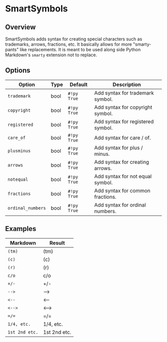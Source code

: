 # SmartSymbols

## Overview

SmartSymbols adds syntax for creating special characters such as trademarks, arrows, fractions, etc.  It basically allows for more "smarty-pants" like replacements.  It is meant to be used along side Python Markdown's `smarty` extension not to replace.

## Options

Option            | Type | Default     | Description
----------------- | ---- | ----------- |------------
`trademark`       | bool | `#!py True` | Add syntax for trademark symbol.
`copyright`       | bool | `#!py True` | Add syntax for copyright symbol.
`registered`      | bool | `#!py True` | Add syntax for registered symbol.
`care_of`         | bool | `#!py True` | Add syntax for care / of.
`plusminus`       | bool | `#!py True` | Add syntax for plus / minus.
`arrows`          | bool | `#!py True` | Add syntax for creating arrows.
`notequal`        | bool | `#!py True` | Add syntax for not equal symbol.
`fractions`       | bool | `#!py True` | Add syntax for common fractions.
`ordinal_numbers` | bool | `#!py True` | Add syntax for ordinal numbers.

## Examples

Markdown       | Result
-------------- |--------
`(tm)`         | (tm)
`(c)`          | (c)
`(r)`          | (r)
`c/o`          | c/o
`+/-`          | +/-
`-->`          | -->
`<--`          | <--
`<-->`         | <-->
`=/=`          | =/=
`1/4, etc.`    | 1/4, etc.
`1st 2nd etc.` |1st 2nd etc.
